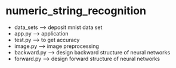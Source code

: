 # numeric_string_recognition

* data_sets --> deposit mnist data set
* app.py --> application
* test.py --> to get accuracy
* image.py --> image preprocessing 
* backward.py --> design backward structure of neural networks
* forward.py --> design forward structure of neural networks
